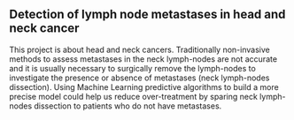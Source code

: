 ## Detection of lymph node metastases in head and neck cancer

This project is about head and neck cancers. Traditionally non-invasive methods to assess metastases in the neck lymph-nodes are not 
accurate and it is usually necessary to surgically remove the lymph-nodes to investigate the presence or absence of metastases (neck lymph-nodes dissection). 
Using Machine Learning predictive algorithms to build a more precise model could help us reduce over-treatment by sparing neck lymph-nodes 
dissection to patients who do not have metastases.
